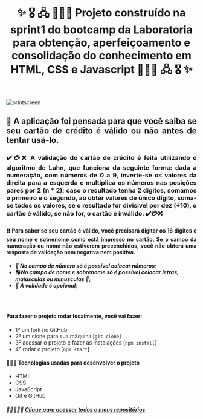 <h1 align="center"> ✨ 🎖️ 🖧 👩🏾‍🎓  Projeto construído na sprint1 do bootcamp da Laboratoria para obtenção, aperfeiçoamento e consolidação do conhecimento em HTML, CSS e Javascript 👩🏾‍🎓 🖧 🎖️ ✨ </h1>
<br>

![printscreen](https://user-images.githubusercontent.com/109318160/214994671-c6c58f14-03fa-4746-9b76-9dfcefe682f1.png)

<h2 align="justify"> 💱 A aplicação foi pensada para que você saiba se seu cartão de crédito é válido ou não antes de tentar usá-lo.</h2> 

<h3 align="justify">
✔️💳❌ A validação do cartão de crédito é feita utilizando o algoritmo de Luhn, que funciona da seguinte forma: dada a numeração, com números de 0 a 9, inverte-se os valores da direita para a esquerda e multiplica os números nas posições pares por 2 (n * 2); caso o resultado tenha 2 dígitos, somamos o primeiro e o segundo, ao obter valores de único dígito, soma-se todos os valores, se o resultado for divisível por dez (÷10), o cartão é válido, se não for, o cartão é inválido. ✔️💳❌ </h3>

<h4 align="justify">
❗❗ Para saber se seu cartão é válido, você precisará digitar os 16 dígitos e seu nome e sobrenome como está impresso no cartão. Se o campo da numeração ou nome não estiverem preeenchidos, você não obterá uma resposta de validação nem negativa nem positiva. </h4>

<h5> 

- 🔢 No campo de número só é possível colocar números;<br>
- 🔠 No campo de nome e sobrenome só é possível colocar letras, maiúsculas ou minúsculas 🔡;<br>
- 📆 A validade é opcional;
<h5>

<br>

<h4> Para fazer o projeto rodar localmente, você vai fazer:  </h4>

- 1º um fork no GitHub
- 2º um clone para sua máquina [`git clone`]
- 3º acessar o projeto e fazer as instalações [`npm install`]
- 4º rodar o projeto [`npm start`] 


<h4> 👩🏾‍💻 Tecnologias usadas para desenvolver o projeto </h4>

- HTML
- CSS
- JavaScript
- Git e GitHub

##### 👩🏾‍💼🎯💼 [Clique para acessar todos o meus repositórios](https://github.com/Geice-Sousa?tab=repositories)
